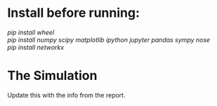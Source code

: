 # Install before running:
*pip install wheel*  
*pip install numpy scipy matplotlib ipython jupyter pandas sympy nose*  
*pip install networkx*

# The Simulation

Update this with the info from the report.
